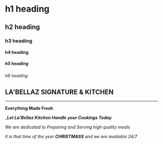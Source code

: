 # h1 heading
## h2 heading
### h3 heading
#### h4 heading
##### h5 heading
###### h6 heading


## LA'BELLAZ SIGNATURE & KITCHEN

______

**Everything Made Fresh**

____Let La'Bellaz Kitchen Handle your Cookings Today___

*We are dedicated to Preparing and Serving high quality meals*

_It is that time of the year **CHRISTMASS** and we are available 24/7_
